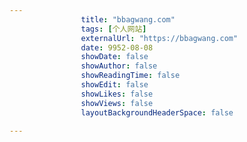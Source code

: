 ---
                title: "bbagwang.com"
                tags: [个人网站]
                externalUrl: "https://bbagwang.com"
                date: 9952-08-08
                showDate: false
                showAuthor: false
                showReadingTime: false
                showEdit: false
                showLikes: false
                showViews: false
                layoutBackgroundHeaderSpace: false
                ---

